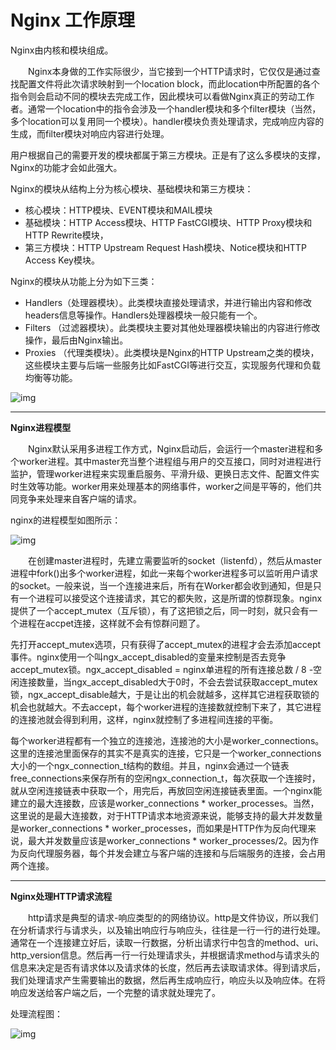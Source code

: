 # Nginx 工作原理

Nginx由内核和模块组成。

　　Nginx本身做的工作实际很少，当它接到一个HTTP请求时，它仅仅是通过查找配置文件将此次请求映射到一个location block，而此location中所配置的各个指令则会启动不同的模块去完成工作，因此模块可以看做Nginx真正的劳动工作者。通常一个location中的指令会涉及一个handler模块和多个filter模块（当然，多个location可以复用同一个模块）。handler模块负责处理请求，完成响应内容的生成，而filter模块对响应内容进行处理。

用户根据自己的需要开发的模块都属于第三方模块。正是有了这么多模块的支撑，Nginx的功能才会如此强大。

Nginx的模块从结构上分为核心模块、基础模块和第三方模块：

- 核心模块：HTTP模块、EVENT模块和MAIL模块
- 基础模块：HTTP Access模块、HTTP FastCGI模块、HTTP Proxy模块和HTTP Rewrite模块，
- 第三方模块：HTTP Upstream Request Hash模块、Notice模块和HTTP Access Key模块。

Nginx的模块从功能上分为如下三类：

- Handlers（处理器模块）。此类模块直接处理请求，并进行输出内容和修改headers信息等操作。Handlers处理器模块一般只能有一个。
- Filters （过滤器模块）。此类模块主要对其他处理器模块输出的内容进行修改操作，最后由Nginx输出。
- Proxies （代理类模块）。此类模块是Nginx的HTTP Upstream之类的模块，这些模块主要与后端一些服务比如FastCGI等进行交互，实现服务代理和负载均衡等功能。

 ![img](https://images2017.cnblogs.com/blog/1183448/201802/1183448-20180210145015185-1393050434.png)

------

 **Nginx进程模型**

　　Nginx默认采用多进程工作方式，Nginx启动后，会运行一个master进程和多个worker进程。其中master充当整个进程组与用户的交互接口，同时对进程进行监护，管理worker进程来实现重启服务、平滑升级、更换日志文件、配置文件实时生效等功能。worker用来处理基本的网络事件，worker之间是平等的，他们共同竞争来处理来自客户端的请求。

nginx的进程模型如图所示：

![img](https://images2017.cnblogs.com/blog/1183448/201802/1183448-20180210145226654-1347579045.png)

　　在创建master进程时，先建立需要监听的socket（listenfd），然后从master进程中fork()出多个worker进程，如此一来每个worker进程多可以监听用户请求的socket。一般来说，当一个连接进来后，所有在Worker都会收到通知，但是只有一个进程可以接受这个连接请求，其它的都失败，这是所谓的惊群现象。nginx提供了一个accept_mutex（互斥锁），有了这把锁之后，同一时刻，就只会有一个进程在accpet连接，这样就不会有惊群问题了。

先打开accept_mutex选项，只有获得了accept_mutex的进程才会去添加accept事件。nginx使用一个叫ngx_accept_disabled的变量来控制是否去竞争accept_mutex锁。ngx_accept_disabled = nginx单进程的所有连接总数 / 8 -空闲连接数量，当ngx_accept_disabled大于0时，不会去尝试获取accept_mutex锁，ngx_accept_disable越大，于是让出的机会就越多，这样其它进程获取锁的机会也就越大。不去accept，每个worker进程的连接数就控制下来了，其它进程的连接池就会得到利用，这样，nginx就控制了多进程间连接的平衡。

每个worker进程都有一个独立的连接池，连接池的大小是worker_connections。这里的连接池里面保存的其实不是真实的连接，它只是一个worker_connections大小的一个ngx_connection_t结构的数组。并且，nginx会通过一个链表free_connections来保存所有的空闲ngx_connection_t，每次获取一个连接时，就从空闲连接链表中获取一个，用完后，再放回空闲连接链表里面。一个nginx能建立的最大连接数，应该是worker_connections * worker_processes。当然，这里说的是最大连接数，对于HTTP请求本地资源来说，能够支持的最大并发数量是worker_connections * worker_processes，而如果是HTTP作为反向代理来说，最大并发数量应该是worker_connections * worker_processes/2。因为作为反向代理服务器，每个并发会建立与客户端的连接和与后端服务的连接，会占用两个连接。

------

**Nginx处理HTTP请求流程**

　　http请求是典型的请求-响应类型的的网络协议。http是文件协议，所以我们在分析请求行与请求头，以及输出响应行与响应头，往往是一行一行的进行处理。通常在一个连接建立好后，读取一行数据，分析出请求行中包含的method、uri、http_version信息。然后再一行一行处理请求头，并根据请求method与请求头的信息来决定是否有请求体以及请求体的长度，然后再去读取请求体。得到请求后，我们处理请求产生需要输出的数据，然后再生成响应行，响应头以及响应体。在将响应发送给客户端之后，一个完整的请求就处理完了。

处理流程图：

![img](https://images2017.cnblogs.com/blog/1183448/201802/1183448-20180210145440388-1841568939.png)